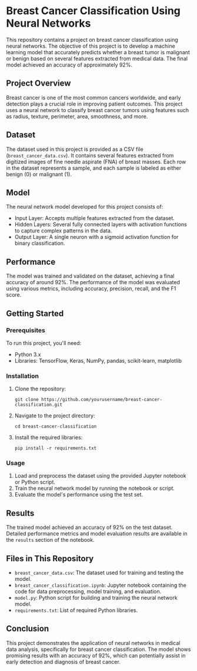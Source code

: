 # Breast Cancer Classification Using Neural Networks

This repository contains a project on breast cancer classification using neural networks. The objective of this project is to develop a machine learning model that accurately predicts whether a breast tumor is malignant or benign based on several features extracted from medical data. The final model achieved an accuracy of approximately 92%.

## Project Overview

Breast cancer is one of the most common cancers worldwide, and early detection plays a crucial role in improving patient outcomes. This project uses a neural network to classify breast cancer tumors using features such as radius, texture, perimeter, area, smoothness, and more.

## Dataset

The dataset used in this project is provided as a CSV file (`breast_cancer_data.csv`). It contains several features extracted from digitized images of fine needle aspirate (FNA) of breast masses. Each row in the dataset represents a sample, and each sample is labeled as either benign (0) or malignant (1).

## Model

The neural network model developed for this project consists of:

- Input Layer: Accepts multiple features extracted from the dataset.
- Hidden Layers: Several fully connected layers with activation functions to capture complex patterns in the data.
- Output Layer: A single neuron with a sigmoid activation function for binary classification.

## Performance

The model was trained and validated on the dataset, achieving a final accuracy of around 92%. The performance of the model was evaluated using various metrics, including accuracy, precision, recall, and the F1 score.

## Getting Started

### Prerequisites

To run this project, you'll need:

- Python 3.x
- Libraries: TensorFlow, Keras, NumPy, pandas, scikit-learn, matplotlib

### Installation

1. Clone the repository:
   ```
   git clone https://github.com/yourusername/breast-cancer-classification.git
   ```
2. Navigate to the project directory:
   ```
   cd breast-cancer-classification
   ```
3. Install the required libraries:
   ```
   pip install -r requirements.txt
   ```

### Usage

1. Load and preprocess the dataset using the provided Jupyter notebook or Python script.
2. Train the neural network model by running the notebook or script.
3. Evaluate the model's performance using the test set.

## Results

The trained model achieved an accuracy of 92% on the test dataset. Detailed performance metrics and model evaluation results are available in the `results` section of the notebook.

## Files in This Repository

- `breast_cancer_data.csv`: The dataset used for training and testing the model.
- `breast_cancer_classification.ipynb`: Jupyter notebook containing the code for data preprocessing, model training, and evaluation.
- `model.py`: Python script for building and training the neural network model.
- `requirements.txt`: List of required Python libraries.

## Conclusion

This project demonstrates the application of neural networks in medical data analysis, specifically for breast cancer classification. The model shows promising results with an accuracy of 92%, which can potentially assist in early detection and diagnosis of breast cancer.
